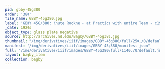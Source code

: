 ```yaml
---
pid: gbby-45g380
order: '380'
file_name: GBBY-45g380.jpg
label: 'GBBY 45G/380: Knute Rockne - at Practice with entire Team - c1920s'
_date: 1920s
object_type: glass plate negative
source: http://archives.nd.edu/Bagby/GBBY-45g380.jpg
thumbnail: "/img/derivatives/iiif/images/GBBY-45g380/full/250,/0/default.jpg"
manifest: "/img/derivatives/iiif/images/GBBY-45g380/manifest.json"
full: "/img/derivatives/iiif/images/GBBY-45g380/full/1140,/0/default.jpg"
layout: bagby_item
collection: bagby
---
```

